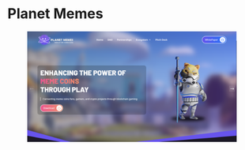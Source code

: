 # Planet Memes

<figure><img src=".gitbook/assets/Screen Shot 2023-01-16 at 4.39.40 AM.png" alt=""><figcaption></figcaption></figure>
